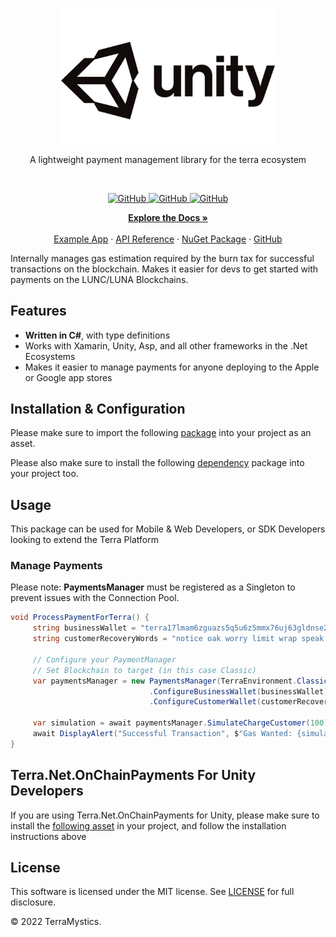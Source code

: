 <br/>
<p align="center">
    <a href="https://github.com/TerraMystics"><img src="./CIcon.jpg" align="center" width=350/></a>
</p>

<p align="center">
A lightweight payment management library for the terra ecosystem

</p>
<br/>

<p align="center">
  <a href="https://github.com/TerraMystics/Terra.Net.OnChainPayments/blob/main/LICENSE">
  <img alt="GitHub" src="https://img.shields.io/github/license/terra-money/terra.js">
  </a>
    
  <a href="https://www.nuget.org/packages/Terra.Net.OnChainPayments">
    <img alt="GitHub" src="https://img.shields.io/nuget/v/Terra.Net.OnChainPayments">
  </a>
  
  <a href="https://www.nuget.org/packages/Terra.Net.OnChainPayments">
    <img alt="GitHub" src="https://img.shields.io/nuget/dt/Terra.Net.OnChainPayments?color=red">
  </a>
</p>

<p align="center">
  <a href="https://docs.terra.money/"><strong>Explore the Docs »</strong></a>
  <br />
  <br/>
  <a href="https://github.com/TerraMystics/Terra.Net.OnChainPayments/tree/main/Terra.Net.OnChainPayments/OnChainPaymentsSimulator">Example App</a>
  ·
  <a href="https://github.com/TerraMystics/Terra.Net.OnChainPayments">API Reference</a>
  ·
  <a href="https://www.nuget.org/packages/Terra.Net.OnChainPayments">NuGet Package</a>
  ·
  <a href="https://github.com/TerraMystics/Terra.Net.OnChainPayments">GitHub</a>
</p>

Internally manages gas estimation required by the burn tax for successful transactions on the blockchain. Makes it easier for devs to get started with payments on the LUNC/LUNA Blockchains.

## Features

- **Written in C#**, with type definitions
- Works with Xamarin, Unity, Asp, and all other frameworks in the .Net Ecosystems
- Makes it easier to manage payments for anyone deploying to the Apple or Google app stores

## Installation & Configuration

Please make sure to import the following [package](https://github.com/TerraMystics/Terra.Unity.Package/blob/main/terra.payments.unitypackage) into your project as an asset.

Please also make sure to install the following [dependency](https://github.com/jilleJr/Newtonsoft.Json-for-Unity/wiki/Install-official-via-UPM) package into your project too.

## Usage

This package can be used for Mobile & Web Developers, or SDK Developers looking to extend the Terra Platform

### Manage Payments

Please note: **PaymentsManager** must be registered as a Singleton to prevent issues with the Connection Pool.

```cs
void ProcessPaymentForTerra() {
     string businessWallet = "terra17lmam6zguazs5q5u6z5mmx76uj63gldnse2pdp"; // Wallet where customer payments will be transferred to
     string customerRecoveryWords = "notice oak worry limit wrap speak medal online prefer cluster roof addict wrist behave treat actual wasp year salad speed social layer crew genius"; // Recovery Words of the Customer wallet that will be making the payment

     // Configure your PaymentManager
     // Set Blockchain to target (in this case Classic)
     var paymentsManager = new PaymentsManager(TerraEnvironment.Classic)
                               .ConfigureBusinessWallet(businessWallet) // Configure your Business Wallet
                               .ConfigureCustomerWallet(customerRecoveryWords); // Configure the Customer Wallet

     var simulation = await paymentsManager.SimulateChargeCustomer(100);
     await DisplayAlert("Successful Transaction", $"Gas Wanted: {simulation.GasWanted}, \n Gas Used: {simulation.GasUsed}", "Ok");
}
```

## Terra.Net.OnChainPayments For Unity Developers

If you are using Terra.Net.OnChainPayments for Unity, please make sure to install the [following asset](https://github.com/TerraMystics/NuGetForUnity) in your project, and follow the installation instructions above

## License

This software is licensed under the MIT license. See [LICENSE](./LICENSE) for full disclosure.

© 2022 TerraMystics.
